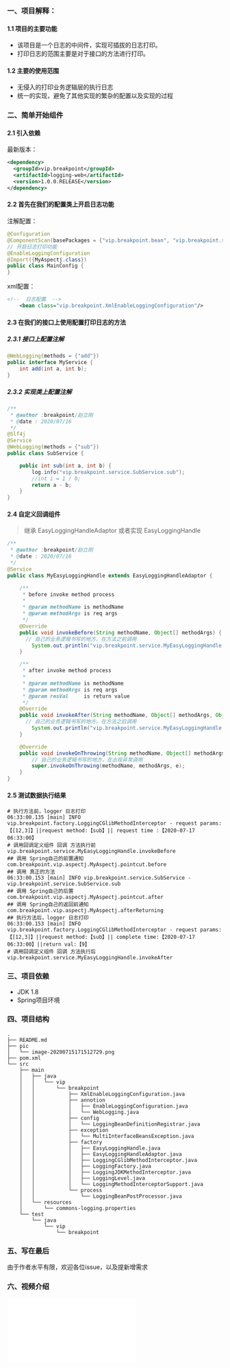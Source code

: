 ### 一、项目解释：

#### 1.1 项目的主要功能

* 该项目是一个日志的中间件，实现可插拔的日志打印。
* 打印日志的范围主要是对于接口的方法进行打印。

#### 1.2 主要的使用范围

* 无侵入的打印业务逻辑层的执行日志
* 统一的实现，避免了其他实现的繁杂的配置以及实现的过程

### 二、简单开始组件

#### 2.1 引入依赖

最新版本：

```xml
<dependency>
  <groupId>vip.breakpoint</groupId>
  <artifactId>logging-web</artifactId>
  <version>1.0.0.RELEASE</version>
</dependency>
```

#### 2.2 首先在我们的配置类上开启日志功能

注解配置：

```java
@Configuration
@ComponentScan(basePackages = {"vip.breakpoint.bean", "vip.breakpoint.service"})
// 开启日志打印功能
@EnableLoggingConfiguration
@Import({MyAspectj.class})
public class MainConfig {
}
```

xml配置：

```xml
<!--  日志配置  -->
    <bean class="vip.breakpoint.XmlEnableLoggingConfiguration"/>
```

#### 2.3 在我们的接口上使用配置打印日志的方法

##### 2.3.1 接口上配置注解

```java
@WebLogging(methods = {"add"})
public interface MyService {
    int add(int a, int b);
}
```

##### 2.3.2 实现类上配置注解

```java
/**
 * @author :breakpoint/赵立刚
 * @date : 2020/07/16
 */
@Slf4j
@Service
@WebLogging(methods = {"sub"})
public class SubService {

    public int sub(int a, int b) {
        log.info("vip.breakpoint.service.SubService.sub");
        //int i = 1 / 0;
        return a - b;
    }
}
```

#### 2.4 自定义回调组件

> 继承 EasyLoggingHandleAdaptor 或者实现  EasyLoggingHandle

```java
/**
 * @author :breakpoint/赵立刚
 * @date : 2020/07/16
 */
@Service
public class MyEasyLoggingHandle extends EasyLoggingHandleAdaptor {

    /**
     * before invoke method process
     *
     * @param methodName is methodName
     * @param methodArgs is req args
     */
    @Override
    public void invokeBefore(String methodName, Object[] methodArgs) {
      // 自己的业务逻辑书写的地方，在方法之前调用
        System.out.println("vip.breakpoint.service.MyEasyLoggingHandle.invokeBefore");
    }

    /**
     * after invoke method process
     *
     * @param methodName is methodName
     * @param methodArgs is req args
     * @param resVal     is return value
     */
    @Override
    public void invokeAfter(String methodName, Object[] methodArgs, Object resVal) {
      // 自己的业务逻辑书写的地方，在方法之后调用
        System.out.println("vip.breakpoint.service.MyEasyLoggingHandle.invokeAfter");
    }

    @Override
    public void invokeOnThrowing(String methodName, Object[] methodArgs, Throwable e) throws Throwable {
      	// 自己的业务逻辑书写的地方，在出现异常调用
        super.invokeOnThrowing(methodName, methodArgs, e);
    }
}
```

#### 2.5 测试数据执行结果

```shell
# 执行方法前，logger 日志打印
06:33:00.135 [main] INFO vip.breakpoint.factory.LoggingCGlibMethodInterceptor - request params:【[12,3]】||request method:【sub】|| request time :【2020-07-17 06:33:00】
# 调用回调定义组件 回调 方法执行前
vip.breakpoint.service.MyEasyLoggingHandle.invokeBefore
## 调用 Spring自己的前置通知
com.breakpoint.vip.aspectj.MyAspectj.pointcut.before
## 调用 真正的方法
06:33:00.153 [main] INFO vip.breakpoint.service.SubService - vip.breakpoint.service.SubService.sub
## 调用 Spring自己的后置
com.breakpoint.vip.aspectj.MyAspectj.pointcut.after
## 调用 Spring自己的返回前通知
com.breakpoint.vip.aspectj.MyAspectj.afterReturning
## 执行方法后，logger 日志打印
06:33:00.153 [main] INFO vip.breakpoint.factory.LoggingCGlibMethodInterceptor - request params:【[12,3]】||request method:【sub】|| complete time:【2020-07-17 06:33:00】||return val:【9】
# 调用回调定义组件 回调 方法执行后
vip.breakpoint.service.MyEasyLoggingHandle.invokeAfter
```

### 三、项目依赖

* JDK 1.8
* Spring项目环境

### 四、项目结构

```shell
.
├── README.md
├── pic
│   └── image-20200715171512729.png
├── pom.xml
└── src
    ├── main
    │   ├── java
    │   │   └── vip
    │   │       └── breakpoint
    │   │           ├── XmlEnableLoggingConfiguration.java
    │   │           ├── annotion
    │   │           │   ├── EnableLoggingConfiguration.java
    │   │           │   └── WebLogging.java
    │   │           ├── config
    │   │           │   └── LoggingBeanDefinitionRegistrar.java
    │   │           ├── exception
    │   │           │   └── MultiInterfaceBeansException.java
    │   │           ├── factory
    │   │           │   ├── EasyLoggingHandle.java
    │   │           │   ├── EasyLoggingHandleAdaptor.java
    │   │           │   ├── LoggingCGlibMethodInterceptor.java
    │   │           │   ├── LoggingFactory.java
    │   │           │   ├── LoggingJDKMethodInterceptor.java
    │   │           │   ├── LoggingLevel.java
    │   │           │   └── LoggingMethodInterceptorSupport.java
    │   │           └── process
    │   │               └── LoggingBeanPostProcessor.java
    │   └── resources
    │       └── commons-logging.properties
    └── test
        └── java
            └── vip
                └── breakpoint

```

### 五、写在最后

由于作者水平有限，欢迎各位issue，以及提新增需求

### 六、视频介绍

<iframe src="//player.bilibili.com/player.html?aid=711420710&bvid=BV1ND4y1D7NL&cid=213545156&page=1" scrolling="no" border="0" frameborder="no" framespacing="0" allowfullscreen="true"> </iframe>

